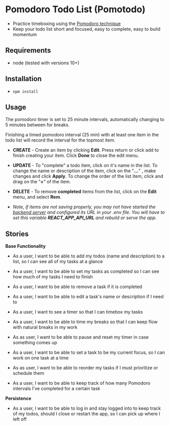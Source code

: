# Pomodoro Todo List (Pomotodo)

- Practice timeboxing using the [Pomodoro technique](https://todoist.com/productivity-methods/pomodoro-technique)
- Keep your todo list short and focused, easy to complete, easy to build momentum

## Requirements
- node (tested with versions 10+)

## Installation
- `npm install`

## Usage
The pomodoro timer is set to 25 minute intervals, automatically changing to 5 minutes between for breaks. 

Finishing a timed pomodoro interval (25 min) with at least one item in the todo list will record the interval for the topmost item.

- **CREATE** - Create an item by clicking **Edit**. Press return or click add to finish creating your item. Click **Done** to close the edit menu.
- **UPDATE** - To "complete" a todo item, click on it's name in the list. To change the name or description of the item, click on the "**...**"
, make changes and click **Apply**. To change the order of the list item, click and drag on the "**=**" of the item.
- **DELETE** - To remove **completed** items from the list, click on the **Edit** menu, and select **Rem**.

- *Note, if items are not saving properly, you may not have started the [backend server](https://github.com/gSchool/sf-t4-demo-pomotodo-be) and configured its URL in your .env file. You will have to set this variable **REACT_APP_API_URL** and rebuild or serve the app.*


## Stories

**Base Functionality**
- As a user, I want to be able to add my todos (name and description) to a list, so I can see all of my tasks at a glance

- As a user, I want to be able to set my tasks as completed so I can see how much of my tasks I need to finish

- As a user, I want to be able to remove a task if it is completed

- As a user, I want to be able to edit a task's name or description if I need to

- As a user, I want to see a timer so that I can timebox my tasks

- As a user, I want to be able to time my breaks so that I can keep flow with natural breaks in my work

- As as user, I want to be able to pause and reset my timer in case something comes up

- As a user, I want to be able to set a task to be my current focus, so I can work on one task at a time

- As as user, I want to be able to reorder my tasks if I must prioritize or schedule them

- As a user, I want to be able to keep track of how many Pomodoro intervals I've completed for a certain task

**Persistence**
- As a user, I want to be able to log in and stay logged into to keep track of my todos, should I close or restart the app, so I can pick up where I left off



